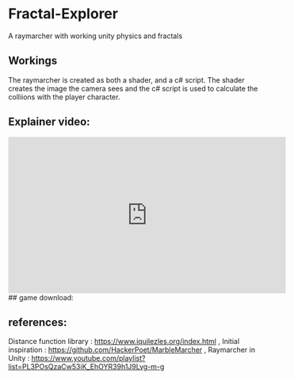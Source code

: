 # Fractal-Explorer
A raymarcher with working unity physics and fractals

## Workings

The raymarcher is created as both a shader, and a c# script. 
The shader creates the image the camera sees and the c# script is used to calculate the colliions with the player character.

## Explainer video:

<iframe width="560" height="315" src="https://www.youtube.com/embed/0jwkZKDOzfc" frameborder="0" allow="accelerometer; autoplay; encrypted-media; gyroscope; picture-in-picture" allowfullscreen></iframe>
## game download:

## references:

Distance function library : https://www.iquilezles.org/index.html , 
Initial inspiration : https://github.com/HackerPoet/MarbleMarcher , 
Raymarcher in Unity : https://www.youtube.com/playlist?list=PL3POsQzaCw53iK_EhOYR39h1J9Lvg-m-g
